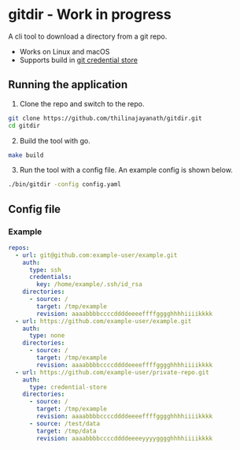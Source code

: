 # gitdir - Work in progress

A cli tool to download a directory from a git repo.

- Works on Linux and macOS
- Supports build in [git credential store](https://git-scm.com/docs/git-credential-store)

## Running the application

1. Clone the repo and switch to the repo.

```bash
git clone https://github.com/thilinajayanath/gitdir.git
cd gitdir
```

2. Build the tool with go.

```bash
make build
```

3. Run the tool with a config file. An example config is shown below.

```bash
./bin/gitdir -config config.yaml
```

## Config file

### Example

```yaml
repos:
  - url: git@github.com:example-user/example.git
    auth:
      type: ssh
      credentials:
        key: /home/example/.ssh/id_rsa
    directories:
      - source: /
        target: /tmp/example
        revision: aaaabbbbccccddddeeeeffffgggghhhhiiiikkkk
  - url: https://github.com/example-user/example.git
    auth:
      type: none
    directories:
      - source: /
        target: /tmp/example
        revision: aaaabbbbccccddddeeeeffffgggghhhhiiiikkkk
  - url: https://github.com/example-user/private-repo.git
    auth:
      type: credential-store
    directories:
      - source: /
        target: /tmp/example
        revision: aaaabbbbccccddddeeeeffffgggghhhhiiiikkkk
      - source: /test/data
        target: /tmp/data
        revision: aaaabbbbccccddddeeeeyyyygggghhhhiiiikkkk
```
